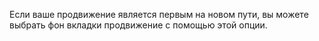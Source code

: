 Если ваше продвижение является первым на новом пути, вы можете выбрать фон вкладки продвижение с помощью этой опции.